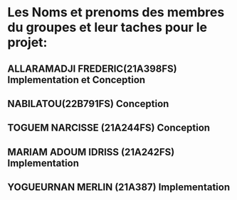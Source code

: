 # Les Noms et prenoms des membres du groupes et leur taches pour le projet:
## ALLARAMADJI FREDERIC(21A398FS) Implementation et Conception
## NABILATOU(22B791FS) Conception
## TOGUEM NARCISSE (21A244FS) Conception
## MARIAM ADOUM IDRISS (21A242FS) Implementation
## YOGUEURNAN MERLIN (21A387) Implementation
